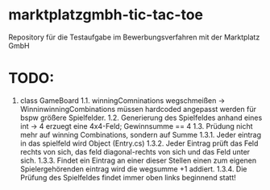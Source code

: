 # marktplatzgmbh-tic-tac-toe
Repository für die Testaufgabe im Bewerbungsverfahren mit der Marktplatz GmbH

# TODO:
1. class GameBoard
    1.1. winningComninations wegschmeißen -> WinninwinningCombinations müssen hardcoded angepasst werden für bspw größere Spielfelder.
    1.2. Generierung des Spielfeldes anhand eines int -> 4 erzuegt eine 4x4-Feld; Gewinnsumme == 4
    1.3. Prüdung nicht mehr auf winning Combinations, sondern auf Summe
        1.3.1. Jeder eintrag in das spielfeld wird Object (Entry.cs)
        1.3.2. Jeder Eintrag prüft das Feld rechts von sich, das feld diagonal-rechts von sich und das Feld unter sich.
        1.3.3. Findet ein Eintrag an einer dieser Stellen einen zum eigenen Spielergehörenden eintrag wird die wegsumme +1 addiert.
        1.3.4. Die Prüfung des Spielfeldes findet immer oben links beginnend statt!
